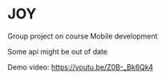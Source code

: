 # JOY

Group project on course Mobile development

Some api might be out of date

Demo video: https://youtu.be/Z0B-_Bk6Qk4
